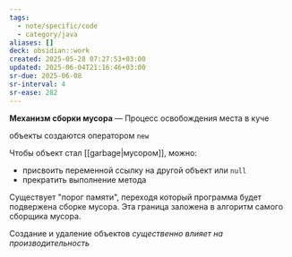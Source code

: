 ```yaml
---
tags:
  - note/specific/code
  - category/java
aliases: []
deck: obsidian::work
created: 2025-05-28 07:27:53+03:00
updated: 2025-06-04T21:16:46+03:00
sr-due: 2025-06-08
sr-interval: 4
sr-ease: 282
---
```


**Механизм сборки мусора**
—
Процесс освобождения места в куче

объекты создаются оператором `new`

Чтобы объект стал [[garbage|мусором]], можно:
- присвоить переменной ссылку на другой объект или `null`
- прекратить выполнение метода

Существует "порог памяти", переходя который программа будет подвержена сборке мусора. Эта граница заложена в алгоритм самого сборщика мусора.

Создание и удаление объектов *существенно влияет на производительность*
